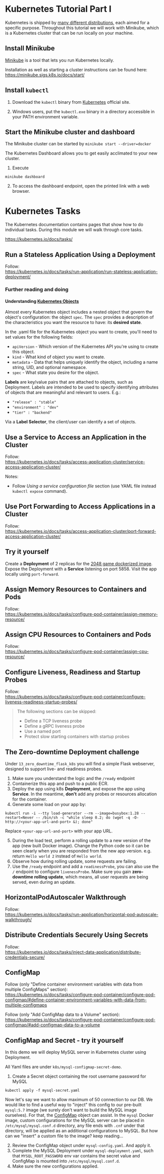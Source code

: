 # Kubernetes Tutorial Part I

Kubernetes is shipped by [many different distributions](https://nubenetes.com/matrix-table/#), each aimed for a specific purpose. Throughout this tutorial we will work with Minikube, which is a Kubernetes cluster that can be run locally on your machine.  

## Install Minikube

[Minikube](https://kubernetes.io/docs/tasks/tools/#minikube) is a tool that lets you run Kubernetes locally.

Installation as well as starting a cluster instructions can be found here: https://minikube.sigs.k8s.io/docs/start/


## Install `kubectl`

1. Download the `kubectl` binary from [Kubernetes](https://kubernetes.io/docs/tasks/tools/install-kubectl-windows/#install-kubectl-binary-with-curl-on-windows) official site.

2. Windows users, put the `kubectl.exe` binary in a directory accessible in your PATH environment variable.

## Start the Minikube cluster and dashboard

The Minikube cluster can be started by `minikube start --driver=docker`

The Kubernetes Dashboard allows you to get easily acclimated to your new cluster.

1. Execute
```shell
minikube dashboard
```

2. To access the dashboard endpoint, open the printed link with a web browser.

# Kubernetes Tasks

The Kubernetes documentation contains pages that show how to do individual tasks.
During this module we will walk through core tasks. 

https://kubernetes.io/docs/tasks/

## Run a Stateless Application Using a Deployment

Follow:    
https://kubernetes.io/docs/tasks/run-application/run-stateless-application-deployment/

### Further reading and doing

#### Understanding [Kubernetes Objects](https://kubernetes.io/docs/concepts/overview/working-with-objects/kubernetes-objects/)

Almost every Kubernetes object includes a nested object that govern the object's configuration: the object `spec`.
The `spec` provides a description of the characteristics you want the resource to have: its **desired state**.

In the .yaml file for the Kubernetes object you want to create, you'll need to set values for the following fields:

- `apiVersion` - Which version of the Kubernetes API you're using to create this object.
- `kind` - What kind of object you want to create.
- `metadata` - Data that helps uniquely identify the object, including a name string, UID, and optional namespace.
- `spec` - What state you desire for the object.

**Labels** are key/value pairs that are attached to objects, such as Deployment.
Labels are intended to be used to specify identifying attributes of objects that are meaningful and relevant to users. E.g.:

- `"release" : "stable"`
- `"environment" : "dev"`
- `"tier" : "backend"`

Via a **Label Selector**, the client/user can identify a set of objects. 

## Use a Service to Access an Application in the Cluster

Follow:   
https://kubernetes.io/docs/tasks/access-application-cluster/service-access-application-cluster/

Notes: 

- Follow _Using a service configuration file_ section (use YAML file instead `kubectl expose` command).


## Use Port Forwarding to Access Applications in a Cluster

Follow:    
https://kubernetes.io/docs/tasks/access-application-cluster/port-forward-access-application-cluster/

## Try it yourself

Create a **Deployment** of 2 replicas for the [2048 game dockerized image](https://hub.docker.com/r/alexwhen/docker-2048).
Expose the Deployment with a **Service** listening on port 5858. Visit the app locally using `port-forward`.

## Assign Memory Resources to Containers and Pods

Follow:    
https://kubernetes.io/docs/tasks/configure-pod-container/assign-memory-resource/


## Assign CPU Resources to Containers and Pods

Follow:    
https://kubernetes.io/docs/tasks/configure-pod-container/assign-cpu-resource/


## Configure Liveness, Readiness and Startup Probes

Follow:     
https://kubernetes.io/docs/tasks/configure-pod-container/configure-liveness-readiness-startup-probes/

> The following sections can be skipped:  
> - Define a TCP liveness probe
> - Define a gRPC liveness probe
> - Use a named port
> - Protect slow starting containers with startup probes


## The Zero-downtime Deployment challenge

Under `13_zero_downtime_flask_k8s` you will find a simple Flask webserver, designed to support live- and readiness probes.

1. Make sure you understand the logic and the `/ready` endpoint
2. Containerize this app and push to a public ECR.
3. Deploy the app using k8s **Deployment**, and expose the app using **Service**. In the meantime, **don't** add any probes or resources allocation for the container.
4. Generate some load on your app by:

`kubectl run -i --tty load-generator --rm --image=busybox:1.28 --restart=Never -- /bin/sh -c "while sleep 0.2; do (wget -q -O- http://<your-app-url-and-port> &); done"`

Replace `<your-app-url-and-port>` with your app URL.

5. During the load test, perform a rolling update to a new version of the app (new built Docker image). Change the Python code so it can be seen clearly when you are responded from the new app version. e.g. return `Hello world 2` instead of `Hello world`.
6. Observe how during rolling update, some requests are failing.
7. Use the `/ready` endpoint and add a `readinessProbe`, you can also use the `/` endpoint to configure `livenessProbe`. Make sure you gain **zero-downtime rolling update**, which means, all user requests are being served, even during an update.


## HorizontalPodAutoscaler Walkthrough

Follow:  
https://kubernetes.io/docs/tasks/run-application/horizontal-pod-autoscale-walkthrough/


## Distribute Credentials Securely Using Secrets

Follow:     
https://kubernetes.io/docs/tasks/inject-data-application/distribute-credentials-secure/


## ConfigMap

Follow (only "Define container environment variables with data from multiple ConfigMaps" section):   
https://kubernetes.io/docs/tasks/configure-pod-container/configure-pod-configmap/#define-container-environment-variables-with-data-from-multiple-configmaps


Follow (only "Add ConfigMap data to a Volume" section):    
https://kubernetes.io/docs/tasks/configure-pod-container/configure-pod-configmap/#add-configmap-data-to-a-volume


## ConfigMap and Secret - try it yourself

In this demo we will deploy MySQL server in Kubernetes cluster using Deployment.

All Yaml files are under `k8s/mysql-configmap-secret-demo`.


1. Create a Secret object containing the root username password for MySQL

`kubectl apply -f mysql-secret.yaml`

Now let's say we want to allow maximum of 50 connection to our DB. We would like to find a useful way to "inject" this config to our pre-built `mysql:5.7` image (we surely don't want to build the MySQL image ourselves).
For that, the [ConfigMap](https://kubernetes.io/docs/concepts/configuration/configmap/) object can assist.
In the `mysql` Docker image, custom configurations for the MySQL server can be placed in `/etc/mysql/mysql.conf.d` directory, any file ends with `.cnf` under that directory, will be applied as an additional configurations to MySQL. But how can we "insert" a custom file to the image? keep reading...

2. Review the ConfigMap object under `mysql-config.yaml`. And apply it.
3. Complete the MySQL Deployment under `mysql-deployment.yaml`, such that `MYSQL_ROOT_PASSWORD` env var contains the secret value and ConfigMap is mounted into `/etc/mysql/mysql.conf.d`.
4. Make sure the new configurations applied.

